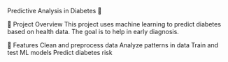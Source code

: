 Predictive Analysis in Diabetes 🏥

📌 Project Overview
This project uses machine learning to predict diabetes based on health data. The goal is to help in early diagnosis.

🔹 Features
Clean and preprocess data
Analyze patterns in data
Train and test ML models
Predict diabetes risk
